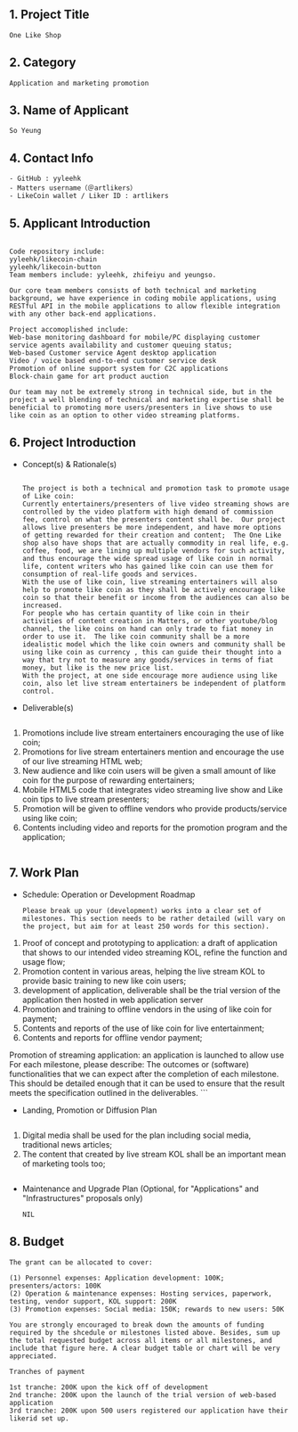 ## 1. Project Title
    One Like Shop
    
## 2. Category 
    Application and marketing promotion
    
## 3. Name of Applicant
    So Yeung

## 4. Contact Info
    - GitHub : yyleehk
    - Matters username（＠artlikers）
    - LikeCoin wallet / Liker ID : artlikers

## 5. Applicant Introduction
```

Code repository include:
yyleehk/likecoin-chain
yyleehk/likecoin-button
Team members include: yyleehk, zhifeiyu and yeungso.

Our core team members consists of both technical and marketing background, we have experience in coding mobile applications, using RESTful API in the mobile applications to allow flexible integration with any other back-end applications.

Project accomoplished include:
Web-base monitoring dashboard for mobile/PC displaying customer service agents availability and customer queuing status;
Web-based Customer service Agent desktop application
Video / voice based end-to-end customer service desk
Promotion of online support system for C2C applications
Block-chain game for art product auction

Our team may not be extremely strong in technical side, but in the project a well blending of technical and marketing expertise shall be beneficial to promoting more users/presenters in live shows to use like coin as an option to other video streaming platforms.

```

## 6. Project Introduction



- Concept(s) & Rationale(s)
 
    ```
  
    The project is both a technical and promotion task to promote usage of Like coin:
    Currently entertainers/presenters of live video streaming shows are controlled by the video platform with high demand of commission fee, control on what the presenters content shall be.  Our project allows live presenters be more independent, and have more options of getting rewarded for their creation and content;  The One Like shop also have shops that are actually commodity in real life, e.g. coffee, food, we are lining up multiple vendors for such activity, and thus encourage the wide spread usage of like coin in normal life, content writers who has gained like coin can use them for consumption of real-life goods and services.
    With the use of like coin, live streaming entertainers will also help to promote like coin as they shall be actively encourage like coin so that their benefit or income from the audiences can also be increased.
    For people who has certain quantity of like coin in their activities of content creation in Matters, or other youtube/blog channel, the like coins on hand can only trade to fiat money in order to use it.  The like coin community shall be a more idealistic model which the like coin owners and community shall be using like coin as currency , this can guide their thought into a way that try not to measure any goods/services in terms of fiat money, but like is the new price list.
    With the project, at one side encourage more audience using like coin, also let live stream entertainers be independent of platform control.

    ```   
- Deliverable(s)

    ```
1. Promotions include live stream entertainers encouraging the use of like coin;
2. Promotions for live stream entertainers mention and encourage the use of our live streaming HTML web;
3. New audience and like coin users will be given a small amount of like coin for the purpose of rewarding entertainers;
4. Mobile HTML5 code that integrates video streaming live show and Like coin tips to live stream presenters;
5. Promotion will be given to offline vendors who provide products/service using like coin;
6. Contents including video and reports for the promotion program and the application;
   ``` 

## 7. Work Plan

- Schedule: Operation or Development Roadmap
    ```
    Please break up your (development) works into a clear set of milestones. This section needs to be rather detailed (will vary on the project, but aim for at least 250 words for this section).
1. Proof of concept and prototyping to application: a draft of application that shows to our intended video streaming KOL, refine the function and usage flow;
2. Promotion content in various areas, helping the live stream KOL to provide basic training to new like coin users;
3. development of application, deliverable shall be the trial version of the application then hosted in web application server
4. Promotion and training to offline vendors in the using of like coin for payment;
5. Contents and reports of the use of like coin for live entertainment;
6. Contents and reports for offline vendor payment;
 
Promotion of streaming application: an application is launched to allow use 
    For each milestone, please describe: The outcomes or (software) functionalities that we can expect after the completion of each milestone. This should be detailed enough that it can be used to ensure that the result meets the specification outlined in the deliverables.
    ```
    
- Landing, Promotion or Diffusion Plan
    ```
1. Digital media shall be used for the plan including social media, traditional news articles;
2. The content that created by live stream KOL shall be an important mean of marketing tools too;
    ```
    
- Maintenance and Upgrade Plan (Optional, for "Applications" and "Infrastructures" proposals only)
    ```
    NIL
    ```

## 8. Budget

    The grant can be allocated to cover: 
    
    (1) Personnel expenses: Application development: 100K; presenters/actors: 100K
    (2) Operation & maintenance expenses: Hosting services, paperwork, testing, vendor support, KOL support: 200K
    (3) Promotion expenses: Social media: 150K; rewards to new users: 50K
    
    You are strongly encouraged to break down the amounts of funding required by the shcedule or milestones listed above. Besides, sum up the total requested budget across all items or all milestones, and include that figure here. A clear budget table or chart will be very appreciated.

    Tranches of payment
    
    1st tranche: 200K upon the kick off of development
    2nd tranche: 200K upon the launch of the trial version of web-based application
    3rd tranche: 200K upon 500 users registered our application have their likerid set up.



